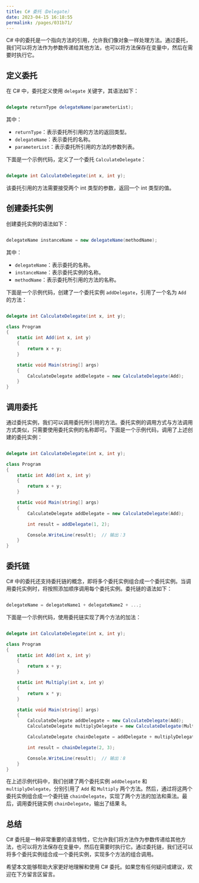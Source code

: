 ```yaml
---
title: C# 委托（Delegate）
date: 2023-04-15 16:18:55
permalink: /pages/031b71/
---
```


C# 中的委托是一个指向方法的引用，允许我们像对象一样处理方法。通过委托，我们可以将方法作为参数传递给其他方法，也可以将方法保存在变量中，然后在需要时执行它。
## 定义委托

在 C# 中，委托定义使用 `delegate` 关键字，其语法如下：

```csharp

delegate returnType delegateName(parameterList);
```



其中： 
- `returnType`：表示委托所引用的方法的返回类型。 
- `delegateName`：表示委托的名称。 
- `parameterList`：表示委托所引用的方法的参数列表。

下面是一个示例代码，定义了一个委托 `CalculateDelegate`：

```csharp

delegate int CalculateDelegate(int x, int y);
```



该委托引用的方法需要接受两个 int 类型的参数，返回一个 int 类型的值。
## 创建委托实例

创建委托实例的语法如下：

```csharp

delegateName instanceName = new delegateName(methodName);
```



其中： 
- `delegateName`：表示委托的名称。 
- `instanceName`：表示委托实例的名称。 
- `methodName`：表示委托所引用的方法的名称。

下面是一个示例代码，创建了一个委托实例 `addDelegate`，引用了一个名为 `Add` 的方法：

```csharp

delegate int CalculateDelegate(int x, int y);

class Program
{
    static int Add(int x, int y)
    {
        return x + y;
    }

    static void Main(string[] args)
    {
        CalculateDelegate addDelegate = new CalculateDelegate(Add);
    }
}
```


## 调用委托

通过委托实例，我们可以调用委托所引用的方法。委托实例的调用方式与方法调用方式类似，只需要使用委托实例的名称即可。下面是一个示例代码，调用了上述创建的委托实例：

```csharp

delegate int CalculateDelegate(int x, int y);

class Program
{
    static int Add(int x, int y)
    {
        return x + y;
    }

    static void Main(string[] args)
    {
        CalculateDelegate addDelegate = new CalculateDelegate(Add);

        int result = addDelegate(1, 2);

        Console.WriteLine(result);  // 输出：3
    }
}
```


## 委托链

C# 中的委托还支持委托链的概念，即将多个委托实例组合成一个委托实例。当调用委托实例时，将按照添加顺序调用每个委托实例。委托链的语法如下：

```csharp

delegateName = delegateName1 + delegateName2 + ...;
```



下面是一个示例代码，使用委托链实现了两个方法的加法：

```csharp

delegate int CalculateDelegate(int x, int y);

class Program
{
    static int Add(int x, int y)
    {
        return x + y;
    }

    static int Multiply(int x, int y)
    {
        return x * y;
    }

    static void Main(string[] args)
    {
        CalculateDelegate addDelegate = new CalculateDelegate(Add);
        CalculateDelegate multiplyDelegate = new CalculateDelegate(Multiply);

        CalculateDelegate chainDelegate = addDelegate + multiplyDelegate;

        int result = chainDelegate(2, 3);

        Console.WriteLine(result);  // 输出：8
    }
}
```



在上述示例代码中，我们创建了两个委托实例 `addDelegate` 和 `multiplyDelegate`，分别引用了 `Add` 和 `Multiply` 两个方法。然后，通过将这两个委托实例组合成一个委托链 `chainDelegate`，实现了两个方法的加法和乘法。最后，调用委托链实例 `chainDelegate`，输出了结果 8。
## 总结

C# 委托是一种非常重要的语言特性，它允许我们将方法作为参数传递给其他方法，也可以将方法保存在变量中，然后在需要时执行它。通过委托链，我们还可以将多个委托实例组合成一个委托实例，实现多个方法的组合调用。

希望本文能够帮助大家更好地理解和使用 C# 委托。如果您有任何疑问或建议，欢迎在下方留言区留言。
